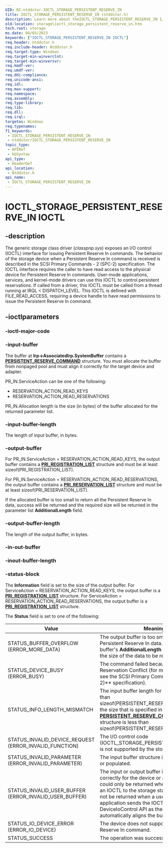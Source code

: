```yaml
---
UID: NI:ntddstor.IOCTL_STORAGE_PERSISTENT_RESERVE_IN
title: IOCTL_STORAGE_PERSISTENT_RESERVE_IN (ntddstor.h)
description: Learn more about theIOCTL_STORAGE_PERSISTENT_RESERVE_IN I/O control code.
old-location: storage\ioctl_storage_persistent_reserve_in.htm
tech.root: storage
ms.date: 04/03/2023
keywords: ["IOCTL_STORAGE_PERSISTENT_RESERVE_IN IOCTL"]
req.header: ntddstor.h
req.include-header: Ntddstor.h
req.target-type: Windows
req.target-min-winverclnt: 
req.target-min-winversvr: 
req.kmdf-ver: 
req.umdf-ver: 
req.ddi-compliance: 
req.unicode-ansi: 
req.idl: 
req.max-support: 
req.namespace: 
req.assembly: 
req.type-library: 
req.lib: 
req.dll: 
req.irql: 
targetos: Windows
req.typenames: 
f1_keywords:
 - IOCTL_STORAGE_PERSISTENT_RESERVE_IN
 - ntddstor/IOCTL_STORAGE_PERSISTENT_RESERVE_IN
topic_type:
 - APIRef
 - kbSyntax
api_type:
 - HeaderDef
api_location:
 - Ntddstor.h
api_name:
 - IOCTL_STORAGE_PERSISTENT_RESERVE_IN
---
```


# IOCTL_STORAGE_PERSISTENT_RESERVE_IN IOCTL

## -description

The generic storage class driver (*classpnp.sys*) exposes an I/O control (IOCTL) interface for issuing Persistent Reserve In commands. The behavior of the storage device when a Persistent Reserve In command is received is described in the SCSI Primary Commands - 2 (SPC-2) specification. The IOCTL interface requires the caller to have read access to the physical device for Persistent Reserve In commands. User-mode applications, services, and kernel-mode drivers can use this IOCTL to control persistent reservations. If called from a driver, this IOCTL must be called from a thread running at IRQL < DISPATCH_LEVEL. This IOCTL is defined with FILE_READ_ACCESS, requiring a device handle to have read permissions to issue the Persistent Reserve In command.

## -ioctlparameters

### -ioctl-major-code

### -input-buffer

The buffer at **Irp->AssociatedIrp.SystemBuffer** contains a [**PERSISTENT_RESERVE_COMMAND**](/windows-hardware/drivers/ddi/ntddstor/ns-ntddstor-_persistent_reserve_command) structure. You must allocate the buffer from nonpaged pool and must align it correctly for the  target device and adapter.

PR_IN.ServiceAction can be one of the following:

* RESERVATION_ACTION_READ_KEYS
* RESERVATION_ACTION_READ_RESERVATIONS

PR_IN.Allocation length is the size (in bytes) of the buffer allocated for the returned parameter list.

### -input-buffer-length

The length of input buffer, in bytes.

### -output-buffer

For PR_IN.ServiceAction = RESERVATION_ACTION_READ_KEYS, the output buffer contains a [**PRI_REGISTRATION_LIST**](/windows-hardware/drivers/ddi/scsi/ns-scsi-pri_registration_list) structure and must be at least sizeof(PRI_REGISTRATION_LIST).

For PR_IN.ServiceAction = RESERVATION_ACTION_READ_RESERVATIONS, the output buffer contains a [**PRI_RESERVATION_LIST**](/windows-hardware/drivers/ddi/minitape/ns-minitape-pri_reservation_list) structure and must be at least sizeof(PRI_RESERVATION_LIST).

If the allocated buffer is too small to return all the Persistent Reserve In data, success will be returned and the required size will be returned in the parameter list **AdditionalLength** field.

### -output-buffer-length

The length of the output buffer, in bytes.

### -in-out-buffer

### -inout-buffer-length

### -status-block

The **Information** field is set to the size of the output buffer. For ServiceAction = RESERVATION_ACTION_READ_KEYS, the output buffer is a [**PRI_REGISTRATION_LIST**](/windows-hardware/drivers/ddi/scsi/ns-scsi-pri_registration_list) structure. For ServiceAction = RESERVATION_ACTION_READ_RESERVATIONS, the output buffer is a [**PRI_REGISTRATION_LIST**](/windows-hardware/drivers/ddi/scsi/ns-scsi-pri_registration_list) structure.

The **Status** field is set to one of the following:

| Value | Meaning |
| ----- | ------- |
| STATUS_BUFFER_OVERFLOW (ERROR_MORE_DATA) | The output buffer is too small to hold the Persistent Reserve In data. The output buffer's **AdditionalLength** field will contain the size of the data to be returned. |
| STATUS_DEVICE_BUSY (ERROR_BUSY) | The command failed because of a Reservation Conflict (for more information, see the SCSI Primary Commands - 2 (SPC-2)** specification). |
| STATUS_INFO_LENGTH_MISMATCH | The input buffer length for the IOCTL is less than sizeof(PERSISTENT_RESERVE_COMMAND) or the size that is specified in the [**PERSISTENT_RESERVE_COMMAND**](ns-ntddstor-_persistent_reserve_command.md) data structure is less than sizeof(PERSISTENT_RESERVE_COMMAND). |
| STATUS_INVALID_DEVICE_REQUEST (ERROR_INVALID_FUNCTION) | The I/O control code (IOCTL_STORAGE_PERSISTENT_RESERVE_IN) is not supported by the storage drivers. |
| STATUS_INVALID_PARAMETER (ERROR_INVALID_PARAMETER) | The input buffer structure is incorrectly sized or populated. |
| STATUS_INVALID_USER_BUFFER (ERROR_INVALID_USER_BUFFER) | The input or output buffer is not aligned correctly for the device or adapter.  This status could only be returned when a driver sends an IOCTL to the storage stack.  This status will not be returned when a user-mode application sends the IOCTL through the DeviceIoControl API as the I/O Manager automatically aligns the buffers. |
| STATUS_IO_DEVICE_ERROR (ERROR_IO_DEVICE) | The device does not support the Persistent Reserve In command. |
| STATUS_SUCCESS | The operation was successful. |
